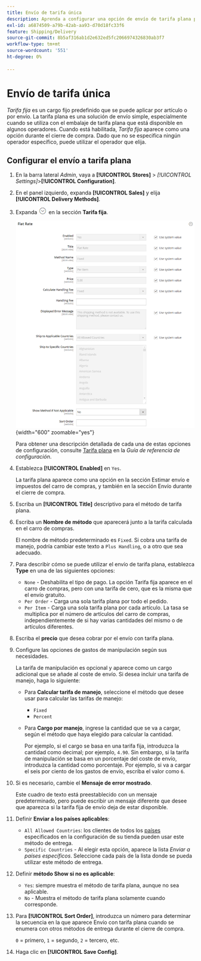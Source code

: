 ```yaml
---
title: Envío de tarifa única
description: Aprenda a configurar una opción de envío de tarifa plana para su tienda.
exl-id: a6874509-a79b-42ab-aa93-d70d18fc33f6
feature: Shipping/Delivery
source-git-commit: 8b5af316ab1d2e632ed5fc2066974326830ab3f7
workflow-type: tm+mt
source-wordcount: '551'
ht-degree: 0%

---
```


# Envío de tarifa única

_Tarifa fija_ es un cargo fijo predefinido que se puede aplicar por artículo o por envío. La tarifa plana es una solución de envío simple, especialmente cuando se utiliza con el embalaje de tarifa plana que está disponible en algunos operadores. Cuando está habilitada, _Tarifa fija_ aparece como una opción durante el cierre de compra. Dado que no se especifica ningún operador específico, puede utilizar el operador que elija.

## Configurar el envío a tarifa plana

1. En la barra lateral _Admin_, vaya a **[!UICONTROL Stores]** > _[!UICONTROL Settings]_>**[!UICONTROL Configuration]**.

1. En el panel izquierdo, expanda **[!UICONTROL Sales]** y elija **[!UICONTROL Delivery Methods]**.

1. Expanda ![Selector de expansión](../assets/icon-display-expand.png) en la sección **Tarifa fija**.

   ![Tarifa fija](../configuration-reference/sales/assets/delivery-methods-flat-rate.png){width="600" zoomable="yes"}

   Para obtener una descripción detallada de cada una de estas opciones de configuración, consulte [Tarifa plana](../configuration-reference/sales/delivery-methods.md#flat-rate) en la _Guía de referencia de configuración_.

1. Establezca **[!UICONTROL Enabled]** en `Yes`.

   La tarifa plana aparece como una opción en la sección Estimar envío e impuestos del carro de compras, y también en la sección Envío durante el cierre de compra.

1. Escriba un **[!UICONTROL Title]** descriptivo para el método de tarifa plana.

1. Escriba un **Nombre de método** que aparecerá junto a la tarifa calculada en el carro de compras.

   El nombre de método predeterminado es `Fixed`. Si cobra una tarifa de manejo, podría cambiar este texto a `Plus Handling`, o a otro que sea adecuado.

1. Para describir cómo se puede utilizar el envío de tarifa plana, establezca **Type** en una de las siguientes opciones:

   - `None` - Deshabilita el tipo de pago. La opción Tarifa fija aparece en el carro de compras, pero con una tarifa de cero, que es la misma que el envío gratuito.
   - `Per Order` - Carga una sola tarifa plana por todo el pedido.
   - `Per Item` - Carga una sola tarifa plana por cada artículo. La tasa se multiplica por el número de artículos del carro de compras, independientemente de si hay varias cantidades del mismo o de artículos diferentes.

1. Escriba el **precio** que desea cobrar por el envío con tarifa plana.

1. Configure las opciones de gastos de manipulación según sus necesidades.

   La tarifa de manipulación es opcional y aparece como un cargo adicional que se añade al coste de envío. Si desea incluir una tarifa de manejo, haga lo siguiente:

   - Para **Calcular tarifa de manejo**, seleccione el método que desee usar para calcular las tarifas de manejo:

      - `Fixed`
      - `Percent`

   - Para **Cargo por manejo**, ingrese la cantidad que se va a cargar, según el método que haya elegido para calcular la cantidad.

     Por ejemplo, si el cargo se basa en una tarifa fija, introduzca la cantidad como decimal; por ejemplo, `4.90`. Sin embargo, si la tarifa de manipulación se basa en un porcentaje del coste de envío, introduzca la cantidad como porcentaje. Por ejemplo, si va a cargar el seis por ciento de los gastos de envío, escriba el valor como `6`.

1. Si es necesario, cambie el **Mensaje de error mostrado**.

   Este cuadro de texto está preestablecido con un mensaje predeterminado, pero puede escribir un mensaje diferente que desee que aparezca si la tarifa fija de envío deja de estar disponible.

1. Definir **Enviar a los países aplicables**:

   - `All Allowed Countries`: los clientes de todos los [países](../getting-started/store-details.md#country-options) especificados en la configuración de su tienda pueden usar este método de entrega.
   - `Specific Countries` - Al elegir esta opción, aparece la lista _Enviar a países específicos_. Seleccione cada país de la lista donde se pueda utilizar este método de entrega.

1. Definir **método Show si no es aplicable**:

   - `Yes`: siempre muestra el método de tarifa plana, aunque no sea aplicable.
   - `No` - Muestra el método de tarifa plana solamente cuando corresponde.

1. Para **[!UICONTROL Sort Order]**, introduzca un número para determinar la secuencia en la que aparece Envío con tarifa plana cuando se enumera con otros métodos de entrega durante el cierre de compra.

   `0` = primero, `1` = segundo, `2` = tercero, etc.

1. Haga clic en **[!UICONTROL Save Config]**.
